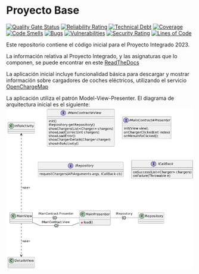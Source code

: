 # Proyecto Base

[![Quality Gate Status](https://sonarcloud.io/api/project_badges/measure?project=App-CarChargers-Grupo2&metric=alert_status)](https://sonarcloud.io/summary/new_code?id=App-CarChargers-Grupo2)
[![Reliability Rating](https://sonarcloud.io/api/project_badges/measure?project=App-CarChargers-Grupo2&metric=reliability_rating)](https://sonarcloud.io/summary/new_code?id=App-CarChargers-Grupo2)
[![Technical Debt](https://sonarcloud.io/api/project_badges/measure?project=App-CarChargers-Grupo2&metric=sqale_index)](https://sonarcloud.io/summary/new_code?id=App-CarChargers-Grupo2)
[![Coverage](https://sonarcloud.io/api/project_badges/measure?project=App-CarChargers-Grupo2&metric=coverage)](https://sonarcloud.io/summary/new_code?id=App-CarChargers-Grupo2)
[![Code Smells](https://sonarcloud.io/api/project_badges/measure?project=App-CarChargers-Grupo2&metric=code_smells)](https://sonarcloud.io/summary/new_code?id=App-CarChargers-Grupo2)
[![Bugs](https://sonarcloud.io/api/project_badges/measure?project=App-CarChargers-Grupo2&metric=bugs)](https://sonarcloud.io/summary/new_code?id=App-CarChargers-Grupo2)
[![Vulnerabilities](https://sonarcloud.io/api/project_badges/measure?project=App-CarChargers-Grupo2&metric=vulnerabilities)](https://sonarcloud.io/summary/new_code?id=App-CarChargers-Grupo2)
[![Security Rating](https://sonarcloud.io/api/project_badges/measure?project=App-CarChargers-Grupo2&metric=security_rating)](https://sonarcloud.io/summary/new_code?id=App-CarChargers-Grupo2)
[![Lines of Code](https://sonarcloud.io/api/project_badges/measure?project=App-CarChargers-Grupo2&metric=ncloc)](https://sonarcloud.io/summary/new_code?id=App-CarChargers-Grupo2)

Este repositorio contiene el código inicial para el Proyecto Integrado 2023.

La información relativa al Proyecto Integrado, y las asignaturas que lo componen, se puede encontrar en este [ReadTheDocs](https://proyecto-integrado-ingenieria-del-sw.readthedocs.io/es/latest/index.html)

La aplicación inicial incluye funcionalidad básica para descargar y mostrar información sobre cargadores de coches eléctricos, utilizando el servicio [OpenChargeMap](https://openchargemap.org/site/develop/api#/)

La aplicación utiliza el patrón Model-View-Presenter. El diagrama de arquitectura inicial es el siguiente:
![](Docs/Models/Arquitectura.png)
